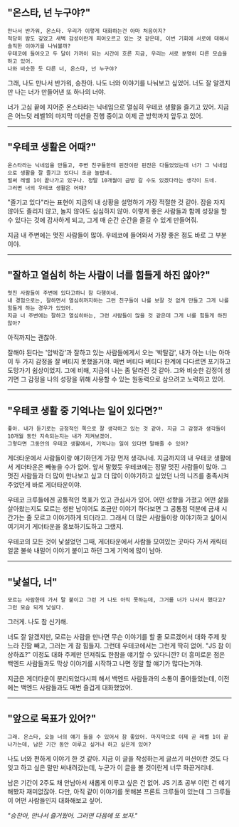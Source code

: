 ## "온스타, 넌 누구야?"

```
만나서 반가워, 온스타. 우리가 이렇게 대화하는건 아마 처음이지? 
적당히 밤도 깊었고 새벽 감성이란게 피어오르고 있는 것 같은데, 이번 기회에 서로에 대해서 솔직한 이야기를 나눠볼까? 
우테코에 들어오고 두 달이 가까이 되는 시간이 흐른 지금, 우리는 서로 분명히 다른 모습을 하고 있어. 
나와 비슷한 듯 다른 너, 온스타, 넌 누구야?
```

그래, 나도 만나서 반가워, 승찬아. 나도 너와 이야기를 나눠보고 싶었어. 
너도 잘 알겠지만 나는 너가 만들어낸 또 하나의 너야. 

너가 고심 끝에 지어준 온스타라는 닉네임으로 열심히 우테코 생활을 즐기고 있어. 
지금은 어느덧 레벨1의 마지막 미션을 진행 중이고 이제 곧 방학까지 앞두고 있어.

--- 

## "우테코 생활은 어때?"

```
온스타라는 닉네임을 만들고, 주변 친구들한테 핀잔이란 핀잔은 다들었었는데 너가 그 닉네임으로 생활을 잘 즐기고 있다니 조금 놀랍네. 
벌써 레벨 1이 끝나가고 있구나. 정말 10개월이 금방 갈 수도 있겠다라는 생각이 드네. 
그러면 너의 우테코 생활은 어때?
```

"즐기고 있다"라는 표현이 지금의 내 상황을 설명하기 가장 적절한 것 같아. 
잠을 자지 않아도 졸리지 않고, 놀지 않아도 심심하지 않아. 
이렇게 좋은 사람들과 함께 성장을 할 수 있다는 것에 감사하게 되고, 그게 매 순간 순간을 즐길 수 있게 만들어줘. 

지금 내 주변에는 멋진 사람들이 많아. 우테코에 들어와서 가장 좋은 점도 바로 그 부분이야.

--- 

## "잘하고 열심히 하는 사람이 너를 힘들게 하진 않아?"

```
멋진 사람들이 주변에 있다고하니 참 다행이네. 
내 경험으로는, 잘하면서 열심히까지하는 그런 친구들이 나를 보잘 것 없게 만들고 그게 나를 힘들게 하는 경우가 있었어. 
지금 너 주변에는 잘하고 열심히하는, 그런 사람들이 많을 것 같은데 그게 너를 힘들게 하진 않아?
```

아직까지는 괜찮아.

잘해야 된다는 '압박감'과 잘하고 있는 사람들에게서 오는 '박탈감', 내가 아는 너는 아마 이 두 가지 감정을 잘 버티지 못했을거야. 
매번 버티다 버티다 한계에 다다르면 포기하고 도망가기 쉽상이었지. 
그에 비해, 지금의 나는 좀 달라진 것 같아. 
그와 비슷한 감정이 생기면 그 감정을 나의 성장을 위해 사용할 수 있는 원동력으로 삼으려고 노력하고 있어.

--- 

## "우테코 생활 중 기억나는 일이 있다면?"

```
좋아. 내가 듣기로는 긍정적인 쪽으로 잘 생각하고 있는 것 같아. 지금 그 감정과 생각들이 10개월 동안 지속되는지는 내가 지켜보겠어. 
그렇다면 그동안의 우테코 생활에서, 기억나는 일이 있다면 말해줄 수 있어?
```

게더타운에서 사람들이랑 얘기하던게 가장 먼저 생각나네. 지금까지의 내 우테코 생활에서 게더타운은 빼놓을 수가 없어. 
앞서 말했듯 우테코에는 정말 멋진 사람들이 많아. 
그 멋진 사람들과 더 많이 만나보고 싶고 더 많이 이야기하고 싶었던 나의 니즈를 충족시켜주었던게 바로 게더타운이야. 

우테코 크루들에겐 공통적인 목표가 있고 관심사가 있어. 
어떤 성향을 가졌고 어떤 삶을 살아왔는지도 모르는 생판 남이어도 조금만 이야기 하다보면 그 공통점 덕분에 금새 시간가는 줄 모르고 이야기하게 되더라고. 
그래서 더 많은 사람들이랑 이야기하고 싶어서 여기저기 게더타운을 홍보하기도하고 그랬지. 

우테코의 모든 것이 낯설었던 그때, 게더타운에서 사람들 모여있는 곳마다 가서 캐릭터 얼굴 불쑥 내밀어 이야기 붙이고 하던 그게 기억에 많이 남아.

--- 

## "낯설다, 너"

```
모르는 사람한테 가서 말 붙이고 그런 거 나도 아직 못하는데, 그거를 너가 나서서 했다고? 그런 모습 되게 낯설다.
```

그러게. 나도 참 신기해. 

너도 잘 알겠지만, 모르는 사람을 만나면 무슨 이야기를 할 줄 모르겠어서 대화 주제 찾느라 진땀 빼고, 그러는 게 참 힘들지. 
그런데 우테코에서는 그런게 딱히 없어. "JS 참 이상하죠?" 이정도 대화 주제만 던져줘도 한참을 얘기할 수 있다니깐? 
더 흥미로운 점은 백엔드 사람들과도 막상 이야기를 시작하고 나면 정말 할 얘기가 많다는거야. 

지금은 게더타운이 분리되었다시피 해서 백엔드 사람들과의 소통이 줄어들었는데, 이전에는 백엔드 사람들과도 매번 즐겁게 대화했었어.

--- 

## "앞으로 목표가 있어?"

```
그래. 온스타, 오늘 너의 얘기 들을 수 있어서 참 좋았어. 마지막으로 이제 곧 레벨 1이 끝나가는데, 남은 기간 동안 이루고 싶거나 하고 싶은게 있어?
```

나도 너와 편하게 이야기 한 것 같아. 
지금 이 글을 작성하는게 글쓰기 미션이란 것도 다 잊고 하고 싶은 말만 써내려갔는데, 누군가 이 글을 볼 것이란게 너무 화끈거리네. 

남은 기간이 2주도 채 안남아서 새롭게 이루고 싶은 건 없어. JS 기초 공부 이런 건 얘기해봤자 재미없잖아.
다만, 아직 같이 이야기를 못해본 프론트 크루들이 있는데 그 크루들이 어떤 사람들인지 대화해보고 싶어. 


*"승찬아, 만나서 즐거웠어. 그러면 다음에 또 보자."*
